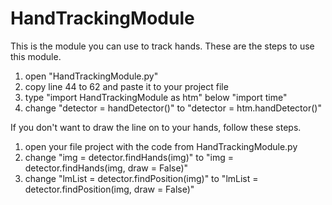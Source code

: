# HandTrackingModule
This is the module you can use to track hands.
These are the steps to use this module.

1. open "HandTrackingModule.py"
2. copy line 44 to 62 and paste it to your project file
3. type "import HandTrackingModule as htm" below "import time"
4. change "detector = handDetector()" to "detector = htm.handDetector()"

If you don't want to draw the line on to your hands, follow these steps.

1. open your file project with the code from HandTrackingModule.py
2. change "img = detector.findHands(img)" to "img = detector.findHands(img, draw = False)"
3. change "lmList = detector.findPosition(img)" to "lmList = detector.findPosition(img, draw = False)"
